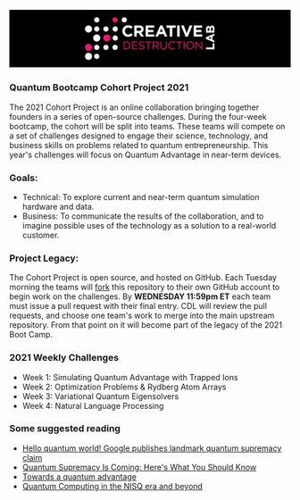 ![CDL 2020 Cohort Project](figures/CDL_logo.jpg)
### Quantum Bootcamp Cohort Project 2021

The 2021 Cohort Project is an online collaboration bringing together founders in a series of open-source challenges.
During the four-week bootcamp, the cohort will be split into teams.  These teams will compete on a set of challenges 
designed to engage their science, technology, and business skills on problems related to quantum entrepreneurship.
This year's challenges will focus on Quantum Advantage in near-term devices.

### Goals:  
* Technical: To explore current and near-term quantum simulation hardware and data.
* Business: To communicate the results of the collaboration, and to imagine possible uses of the technology as a solution to a real-world customer.

### Project Legacy:
The Cohort Project is open source, and hosted on GitHub. Each Tuesday morning the teams will 
[fork](https://docs.github.com/en/github/collaborating-with-issues-and-pull-requests/about-forks) 
this repository to their own GitHub account to begin work on the challenges.  By **WEDNESDAY 11:59pm ET** each team must issue a pull request with their final entry. CDL will review the pull requests, and choose one team's work to merge into the main upstream repository. From that point on it will become part of the legacy of the 2021 Boot Camp.

### 2021 Weekly Challenges
* Week 1: Simulating Quantum Advantage with Trapped Ions
* Week 2: Optimization Problems & Rydberg Atom Arrays
* Week 3: Variational Quantum Eigensolvers
* Week 4: Natural Language Processing

### Some suggested reading
* [Hello quantum world! Google publishes landmark quantum supremacy claim](https://www.nature.com/articles/d41586-019-03213-z)
* [Quantum Supremacy Is Coming: Here's What You Should Know](https://www.quantamagazine.org/quantum-supremacy-is-coming-heres-what-you-should-know-20190718/)
* [Towards a quantum advantage](https://physicsworld.com/a/towards-a-quantum-advantage/)
* [Quantum Computing in the NISQ era and beyond](https://arxiv.org/abs/1801.00862)
